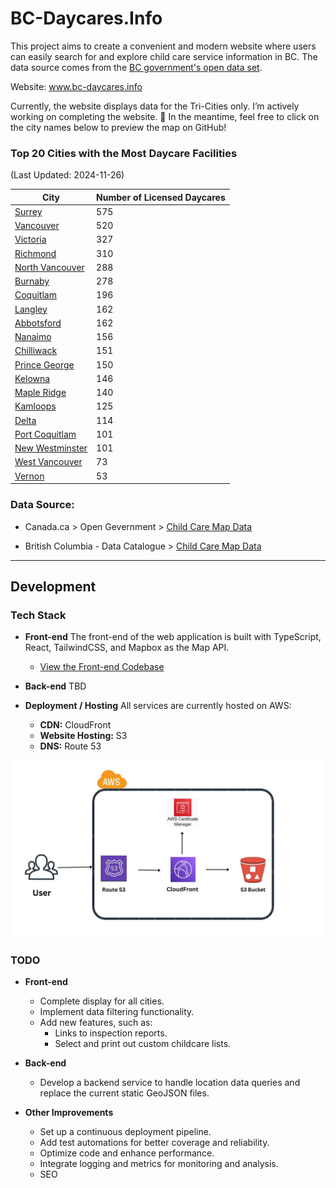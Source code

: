# BC-Daycares.Info

This project aims to create a convenient and modern website where users can easily search for and explore child care service information in BC. The data source comes from the [BC government's open data set](#data-source).

Website: www.bc-daycares.info

Currently, the website displays data for the Tri-Cities only. I’m actively working on completing the website. 💪 In the meantime, feel free to click on the city names below to preview the map on GitHub!

### Top 20 Cities with the Most Daycare Facilities
(Last Updated: 2024-11-26)

| City          | Number of Licensed Daycares |
| ------------- | ------------- |
| [Surrey](dataset/20241126/surrey.geojson) | 575 |
| [Vancouver](dataset/20241126/vancouver.geojson) | 520 |
| [Victoria](dataset/20241126/victoria.geojson) | 327 |
| [Richmond](dataset/20241126/richmond.geojson) | 310 |
| [North Vancouver](dataset/20241126/north_vancouver.geojson) | 288 |
| [Burnaby](dataset/20241126/burnaby.geojson) | 278 |
| [Coquitlam](dataset/20241126/coquitlam.geojson) | 196 |
| [Langley](dataset/20241126/langley.geojson) | 162 |
| [Abbotsford](dataset/20241126/abbotsford.geojson) | 162 |
| [Nanaimo](dataset/20241126/nanaimo.geojson) | 156 |
| [Chilliwack](dataset/20241126/chilliwack.geojson) | 151 |
| [Prince George](dataset/20241126/prince_george.geojson) | 150 |
| [Kelowna](dataset/20241126/kelowna.geojson) | 146 |
| [Maple Ridge](dataset/20241126/maple_ridge.geojson) | 140 |
| [Kamloops](dataset/20241126/kamloops.geojson) | 125 |
| [Delta](dataset/20241126/delta.geojson) | 114 |
| [Port Coquitlam](dataset/20241126/port_coquitlam.geojson) | 101 |
| [New Westminster](dataset/20241126/new_westminster.geojson) | 101 |
| [West Vancouver](dataset/20241126/west_vancouver.geojson) | 73 |
| [Vernon](dataset/20241126/vernon.geojson) | 53 |


### Data Source:

- Canada.ca > Open Gevernment > [Child Care Map Data](https://open.canada.ca/data/en/dataset/4cc207cc-ff03-44f8-8c5f-415af5224646)

- British Columbia - Data Catalogue > [Child Care Map Data](https://catalogue.data.gov.bc.ca/dataset/child-care-map-data/resource/9a9f14e1-03ea-4a11-936a-6e77b15eeb39)


---

## Development

### Tech Stack

- **Front-end**
  The front-end of the web application is built with TypeScript, React, TailwindCSS, and Mapbox as the Map API.
  - [View the Front-end Codebase](/frontend/README.md)

- **Back-end**
  TBD

- **Deployment / Hosting**
  All services are currently hosted on AWS:
  - **CDN:** CloudFront
  - **Website Hosting:** S3
  - **DNS:** Route 53


![Illustration of AWS static website hosting using S3 and CloudFront](/misc/aws_static_website_hosting_s3_cloudfront.webp)

### TODO

- **Front-end**
  - Complete display for all cities.
  - Implement data filtering functionality.
  - Add new features, such as:
    - Links to inspection reports.
    - Select and print out custom childcare lists.

- **Back-end**
  - Develop a backend service to handle location data queries and replace the current static GeoJSON files.

- **Other Improvements**
  - Set up a continuous deployment pipeline.
  - Add test automations for better coverage and reliability.
  - Optimize code and enhance performance.
  - Integrate logging and metrics for monitoring and analysis.
  - SEO


